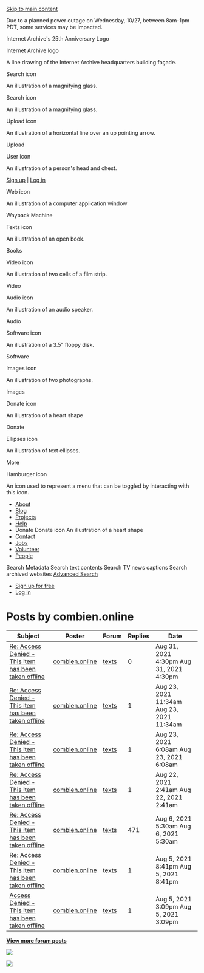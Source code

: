 <a href="#maincontent" class="hidden-for-screen-readers">Skip to main content</a>

Due to a planned power outage on Wednesday, 10/27, between 8am-1pm PDT, some services may be impacted.

Internet Archive's 25th Anniversary Logo

Internet Archive logo

A line drawing of the Internet Archive headquarters building façade.

Search icon

An illustration of a magnifying glass.

Search icon

An illustration of a magnifying glass.

Upload icon

An illustration of a horizontal line over an up pointing arrow.

<span class="style-scope primary-nav">Upload</span>

User icon

An illustration of a person's head and chest.

<span class="style-scope login-button"> <a href="https://archive.org/account/signup" class="style-scope login-button">Sign up</a> | <a href="https://archive.org/account/login" class="style-scope login-button">Log in</a> </span>

Web icon

An illustration of a computer application window

<span class="label style-scope media-button">Wayback Machine</span>

Texts icon

An illustration of an open book.

<span class="label style-scope media-button">Books</span>

Video icon

An illustration of two cells of a film strip.

<span class="label style-scope media-button">Video</span>

Audio icon

An illustration of an audio speaker.

<span class="label style-scope media-button">Audio</span>

Software icon

An illustration of a 3.5" floppy disk.

<span class="label style-scope media-button">Software</span>

Images icon

An illustration of two photographs.

<span class="label style-scope media-button">Images</span>

Donate icon

An illustration of a heart shape

<span class="label style-scope media-button">Donate</span>

Ellipses icon

An illustration of text ellipses.

<span class="label style-scope media-button">More</span>

Hamburger icon

An icon used to represent a menu that can be toggled by interacting with this icon.

-   <a href="https://archive.org/about/" class="about style-scope desktop-subnav">About</a>
-   <a href="https://blog.archive.org/" class="blog style-scope desktop-subnav">Blog</a>
-   <a href="https://archive.org/projects/" class="projects style-scope desktop-subnav">Projects</a>
-   <a href="https://archive.org/about/faqs.php" class="help style-scope desktop-subnav">Help</a>
-   Donate
    Donate icon
    An illustration of a heart shape
-   <a href="https://archive.org/about/contact.php" class="contact style-scope desktop-subnav">Contact</a>
-   <a href="https://archive.org/about/jobs.php" class="jobs style-scope desktop-subnav">Jobs</a>
-   <a href="https://archive.org/about/volunteerpositions.php" class="volunteer style-scope desktop-subnav">Volunteer</a>
-   <a href="https://archive.org/about/bios.php" class="people style-scope desktop-subnav">People</a>

Search Metadata Search text contents Search TV news captions Search archived websites <a href="https://archive.org/advancedsearch.php" class="advanced-search style-scope search-menu">Advanced Search</a>

-   <a href="https://archive.org/account/signup" class="style-scope signed-out-dropdown">Sign up for free</a>
-   <a href="https://archive.org/account/login" class="style-scope signed-out-dropdown">Log in</a>

Posts by combien.online
=======================

<table><thead><tr class="header"><th>Subject</th><th>Poster</th><th>Forum</th><th>Replies</th><th>Date</th></tr></thead><tbody><tr class="odd"><td><a href="/post/1117088">Re: Access Denied - This item has been taken offline</a></td><td><a href="/iathreads/forum-display.php?poster=combien.online">combien.online</a></td><td><a href="/details/texts&amp;tab=forum">texts</a></td><td>0</td><td>Aug 31, 2021 4:30pm <span class="hidden-md hidden-lg smalldate">Aug 31, 2021 4:30pm</span></td></tr><tr class="even"><td><a href="/post/1116911">Re: Access Denied - This item has been taken offline</a></td><td><a href="/iathreads/forum-display.php?poster=combien.online">combien.online</a></td><td><a href="/details/texts&amp;tab=forum">texts</a></td><td>1</td><td>Aug 23, 2021 11:34am <span class="hidden-md hidden-lg smalldate">Aug 23, 2021 11:34am</span></td></tr><tr class="odd"><td><a href="/post/1116905">Re: Access Denied - This item has been taken offline</a></td><td><a href="/iathreads/forum-display.php?poster=combien.online">combien.online</a></td><td><a href="/details/texts&amp;tab=forum">texts</a></td><td>1</td><td>Aug 23, 2021 6:08am <span class="hidden-md hidden-lg smalldate">Aug 23, 2021 6:08am</span></td></tr><tr class="even"><td><a href="/post/1116886">Re: Access Denied - This item has been taken offline</a></td><td><a href="/iathreads/forum-display.php?poster=combien.online">combien.online</a></td><td><a href="/details/texts&amp;tab=forum">texts</a></td><td>1</td><td>Aug 22, 2021 2:41am <span class="hidden-md hidden-lg smalldate">Aug 22, 2021 2:41am</span></td></tr><tr class="odd"><td><a href="/post/1116677">Re: Access Denied - This item has been taken offline</a></td><td><a href="/iathreads/forum-display.php?poster=combien.online">combien.online</a></td><td><a href="/details/texts&amp;tab=forum">texts</a></td><td>471</td><td>Aug 6, 2021 5:30am <span class="hidden-md hidden-lg smalldate">Aug 6, 2021 5:30am</span></td></tr><tr class="even"><td><a href="/post/1116672">Re: Access Denied - This item has been taken offline</a></td><td><a href="/iathreads/forum-display.php?poster=combien.online">combien.online</a></td><td><a href="/details/texts&amp;tab=forum">texts</a></td><td>1</td><td>Aug 5, 2021 8:41pm <span class="hidden-md hidden-lg smalldate">Aug 5, 2021 8:41pm</span></td></tr><tr class="odd"><td><a href="/post/1116663">Access Denied - This item has been taken offline</a></td><td><a href="/iathreads/forum-display.php?poster=combien.online">combien.online</a></td><td><a href="/details/texts&amp;tab=forum">texts</a></td><td>1</td><td>Aug 5, 2021 3:09pm <span class="hidden-md hidden-lg smalldate">Aug 5, 2021 3:09pm</span></td></tr></tbody></table>

  
**[View more forum posts](/iathreads/forum-display.php?poster=combien.online&limit=100)**

![](//analytics.archive.org/0.gif?kind=track_js&track_js_case=control&cache_bust=733723444)

![](//analytics.archive.org/0.gif?kind=track_js&track_js_case=disabled&cache_bust=2045873136)
